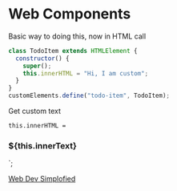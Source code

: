# Web Components

Basic way to doing this, now in HTML call <todo-item></todo-item>

```js
class TodoItem extends HTMLElement {
  constructor() {
    super();
    this.innerHTML = "Hi, I am custom";
  }
}
customElements.define("todo-item", TodoItem);
```

Get custom text

`this.innerHTML =`<h3>${this.innerText}</h3>`;

[Web Dev Simplofied](https://www.youtube.com/watch?v=2I7uX8m0Ta0)
